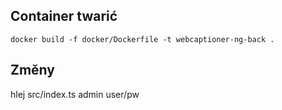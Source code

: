 

## Container twarić

```code
docker build -f docker/Dockerfile -t webcaptioner-ng-back .
```

## Změny

hlej src/index.ts admin user/pw
